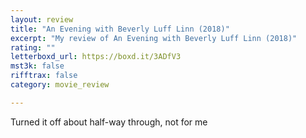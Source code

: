 ```yaml
---
layout: review
title: "An Evening with Beverly Luff Linn (2018)"
excerpt: "My review of An Evening with Beverly Luff Linn (2018)"
rating: ""
letterboxd_url: https://boxd.it/3ADfV3
mst3k: false
rifftrax: false
category: movie_review

---
```


Turned it off about half-way through, not for me